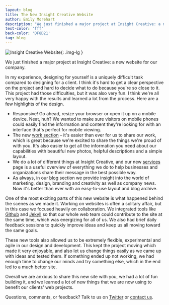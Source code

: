 ```yaml
---
layout: blog
title: The New Insight Creative Website
author: Emily Morehart
description: "We just finished a major project at Insight Creative: a new website for our company."
text-color: 'fff'
back-color: 'DF8D21'
tag: blog
---
```


![Insight Creative Website](/img/insight-website.jpg){: .img-lg }

We just finished a major project at Insight Creative: a new website for our company.

In my experience, designing for yourself is a uniquely difficult task compared to designing for a client. I think it's hard to get a clear perspective on the project and hard to decide what to do because you're so close to it. This project had those difficulties, but it was also very fun. I think we're all very happy with the results and learned a lot from the process. Here are a few highlights of the design.

* Responsive! Go ahead, resize your browser or open it up on a mobile device. Neat, huh? We wanted to make sure visitors on mobile phones could easily find the information and content they're looking for with an interface that's perfect for mobile viewing.
* The new [work section](/work) – it's easier than ever for us to share our work, which is great because we're excited to share the things we're proud of with you. It's also easier to get all the information you need about our capabilities with beautiful new photos, helpful descriptions and a simple layout.
* We do a lot of different things at Insight Creative, and our new [services](/services) page is a useful overview of everything we do to help businesses and organizations share their message in the best possible way.
* As always, in our [blog](/blog) section we provide insight into the world of marketing, design, branding and creativity as well as company news. Now it's better than ever with an easy-to-use layout and blog archive.

One of the most exciting parts of this new website is what happened behind the scenes as we made it. Working on websites is often a solitary affair, but in this case we focused heavily on collaboration. We integrated tools like [Github](http://github.com) and [Jekyll](http://jekyllrb.com) so that our whole web team could contribute to the site at the same time, which was energizing for all of us. We also had brief daily feedback sessions to quickly improve ideas and keep us all moving toward the same goals.

These new tools also allowed us to be extremely flexible, experimental and agile in our design and development. This kept the project moving which made it very enjoyable, and also let us change things easily as we came up with ideas and tested them. If something ended up not working, we had enough time to change our minds and try something else, which in the end led to a much better site.

Overall we are anxious to share this new site with you, we had a lot of fun building it, and we learned a lot of new things that we are now using to benefit our clients' web projects.

Questions, comments, or feedback? Talk to us on [Twitter](http://twitter.com/insightwi) or [contact us](/contact).
